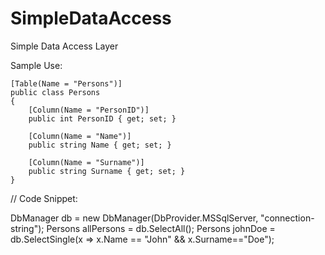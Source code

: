 # SimpleDataAccess
Simple Data Access Layer

Sample Use:

    [Table(Name = "Persons")]
    public class Persons
    {
        [Column(Name = "PersonID")]
        public int PersonID { get; set; }

        [Column(Name = "Name")]
        public string Name { get; set; }

        [Column(Name = "Surname")]
        public string Surname { get; set; }
    }


// Code Snippet:

DbManager db = new DbManager(DbProvider.MSSqlServer, "connection-string");
Persons allPersons = db.SelectAll<Persons>();
Persons johnDoe = db.SelectSingle<Persons>(x => x.Name == "John" && x.Surname=="Doe");
